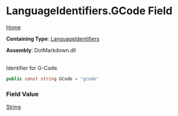 # LanguageIdentifiers\.GCode Field

[Home](../../../README.md)

**Containing Type**: [LanguageIdentifiers](../README.md)

**Assembly**: DotMarkdown\.dll

\
Identifier for G\-Code\.

```csharp
public const string GCode = "gcode"
```

### Field Value

[String](https://docs.microsoft.com/en-us/dotnet/api/system.string)

